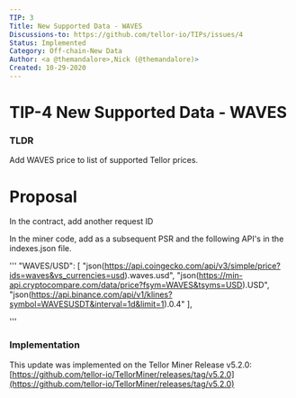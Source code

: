 ```yaml
---
TIP: 3
Title: New Supported Data - WAVES
Discussions-to: https://github.com/tellor-io/TIPs/issues/4
Status: Implemented
Category: Off-chain-New Data
Author: <a @themandalore>,Nick (@themandalore)>
Created: 10-29-2020
---
```


# TIP-4 New Supported Data - WAVES

### TLDR

Add WAVES price to list of supported Tellor prices.  



# Proposal

In the contract, add another request ID

In the miner code, add as a subsequent PSR and the following API's in the indexes.json file. 



'''
	"WAVES/USD": [
		"json(https://api.coingecko.com/api/v3/simple/price?ids=waves&vs_currencies=usd).waves.usd",
		"json(https://min-api.cryptocompare.com/data/price?fsym=WAVES&tsyms=USD).USD",
		"json(https://api.binance.com/api/v1/klines?symbol=WAVESUSDT&interval=1d&limit=1).0.4"
	],


'''

### Implementation
This update was implemented on the Tellor Miner Release v5.2.0: [https://github.com/tellor-io/TellorMiner/releases/tag/v5.2.0](https://github.com/tellor-io/TellorMiner/releases/tag/v5.2.0)